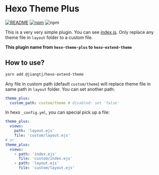 # Hexo Theme Plus

[![README](https://img.shields.io/badge/README-中文-blue.svg?style=popout-square)](README-ZH.md)
[![npm](https://img.shields.io/npm/v/@jiangtj/hexo-extend-theme.svg?style=popout-square)](https://www.npmjs.com/package/@jiangtj/hexo-extend-theme)
![npm](https://img.shields.io/badge/node-%3E%3D%2010-blue.svg?style=popout-square)

This is a very very simple plugin. You can see [index.js](index.js). Only replace any theme file in `layout` folder to a custom file.

**This plugin name from `hexo-theme-plus` to `hexo-extend-theme`**

## How to use?

```bash
yarn add @jiangtj/hexo-extend-theme
```

Any file in custom path (default `custom/theme`) will replace theme file in same path in `layout` folder. You can set another path:
```yml
theme_plus:
  custom_path: custom/theme # disabled: set 'false'
```

In hexo `_config.yml`, you can special pick up a file:
```yml 
theme_plus:
  views:
    path: 'layout.ejs'
    file: 'custom/layout.ejs'
# or
theme_plus:
  views:
    - path: 'index.ejs'
      file: 'custom/index.ejs'
    - path: 'layout.ejs'
      file: 'custom/layout.ejs'
```
